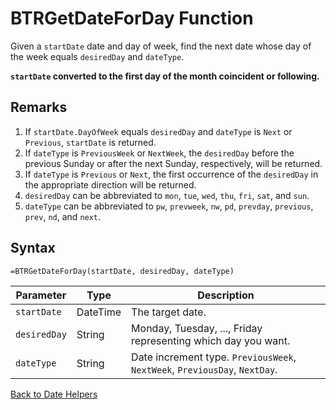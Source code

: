 # BTRGetDateForDay Function

Given a `startDate` date and day of week, find the next date whose day of the week equals `desiredDay` and `dateType`.

**`startDate` converted to the first day of the month coincident or following.**
## Remarks

1. If `startDate.DayOfWeek` equals `desiredDay` and `dateType` is `Next` or `Previous`, `startDate` is returned.  
1. If `dateType` is `PreviousWeek` or `NextWeek`, the `desiredDay` before the previous Sunday or after the next Sunday, respectively, will be returned.  
1. If `dateType` is `Previous` or `Next`, the first occurrence of the `desiredDay` in the appropriate direction will be returned.  
1. `desiredDay` can be abbreviated to `mon`, `tue`, `wed`, `thu`, `fri`, `sat`, and `sun`.  
1. `dateType` can be abbreviated to `pw`, `prevweek`, `nw`, `pd`, `prevday`, `previous`, `prev`, `nd`, and `next`.
## Syntax

```excel
=BTRGetDateForDay(startDate, desiredDay, dateType)
```

Parameter | Type | Description
---|---|---
`startDate` | DateTime | The target date.
`desiredDay` | String | Monday, Tuesday, ..., Friday representing which day you want.
`dateType` | String | Date increment type.  `PreviousWeek`, `NextWeek`, `PreviousDay`, `NextDay`.

[Back to Date Helpers](RBLeDateHelpers.md)